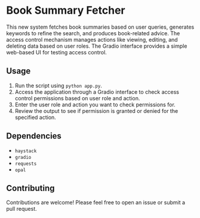 # Book Summary Fetcher

This new system fetches book summaries based on user queries, generates keywords to refine the search, and produces book-related advice. The access control mechanism manages actions like viewing, editing, and deleting data based on user roles. The Gradio interface provides a simple web-based UI for testing access control.


## Usage

1. Run the script using `python app.py`.
2. Access the application through a Gradio interface to check access control permissions based on user role and action.
3. Enter the user role and action you want to check permissions for.
4. Review the output to see if permission is granted or denied for the specified action.


## Dependencies

- `haystack`
- `gradio`
- `requests`
- `opal`

## Contributing

Contributions are welcome! Please feel free to open an issue or submit a pull request.
